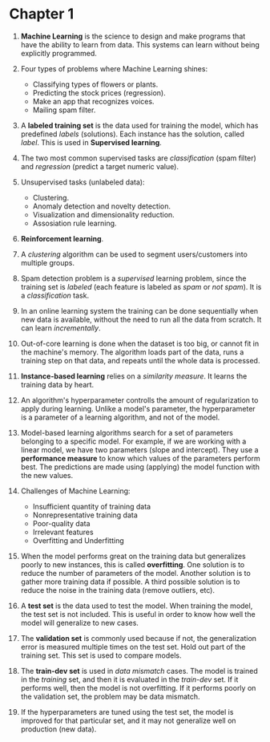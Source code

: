 # Chapter 1

1. **Machine Learning** is the science to design and make programs that have the ability to learn from data. This systems can learn without being explicitly programmed.

2. Four types of problems where Machine Learning shines:
    * Classifying types of flowers or plants.
    * Predicting the stock prices (regression).
    * Make an app that recognizes voices.
    * Mailing spam filter.
    
3. A **labeled training set** is the data used for training the model, which has predefined *labels* (solutions). Each instance has the solution, called *label*. This is used in **Supervised learning**.

4. The two most common supervised tasks are *classification* (spam filter) and *regression* (predict a target numeric value).

5. Unsupervised tasks (unlabeled data):
    * Clustering.
    * Anomaly detection and novelty detection.
    * Visualization and dimensionality reduction.
    * Assosiation rule learning.
    
6. **Reinforcement learning**.

7. A *clustering* algorithm can be used to segment users/customers into multiple groups.

8. Spam detection problem is a *supervised* learning problem, since the training set is *labeled* (each feature is labeled as *spam* or *not spam*). It is a *classification* task.

9. In an online learning system the training can be done sequentially when new data is available, without the need to run all the data from scratch. It can learn *incrementally*.

10. Out-of-core learning is done when the dataset is too big, or cannot fit in the machine's memory. The algorithm loads part of the data, runs a training step on that data, and repeats until the whole data is processed.

11. **Instance-based learning** relies on a *similarity measure*. It learns the training data by heart.

12. An algorithm's hyperparameter controlls the amount of regularization to apply during learning. Unlike a model's parameter, the hyperparameter is a parameter of a learning algorithm, and not of the model.

13. Model-based learning algorithms search for a set of parameters belonging to a specific model. For example, if we are working with a linear model, we have two parameters (slope and intercept). They use a **performance measure** to know which values of the parameters perform best. The predictions are made using (applying) the model function with the new values.

14. Challenges of Machine Learning:
    * Insufficient quantity of training data
    * Nonrepresentative training data
    * Poor-quality data
    * Irrelevant features
    * Overfitting and Underfitting
    
15. When the model performs great on the training data but generalizes poorly to new instances, this is called **overfitting**. One solution is to reduce the number of parameters of the model. Another solution is to gather more training data if possible. A third possible solution is to reduce the noise in the training data (remove outliers, etc).

16. A **test set** is the data used to test the model. When training the model, the test set is not included. This is useful in order to know how well the model will generalize to new cases.

17. The **validation set** is commonly used because if not, the generalization error is measured multiple times on the test set. Hold out part of the training set. This set is used to compare models.

18. The **train-dev set** is used in *data mismatch* cases. The model is trained in the *training* set, and then it is evaluated in the *train-dev* set. If it performs well, then the model is not overfitting. If it performs poorly on the validation set, the problem may be data mismatch.

19. If the hyperparameters are tuned using the test set, the model is improved for that particular set, and it may not generalize well on production (new data).